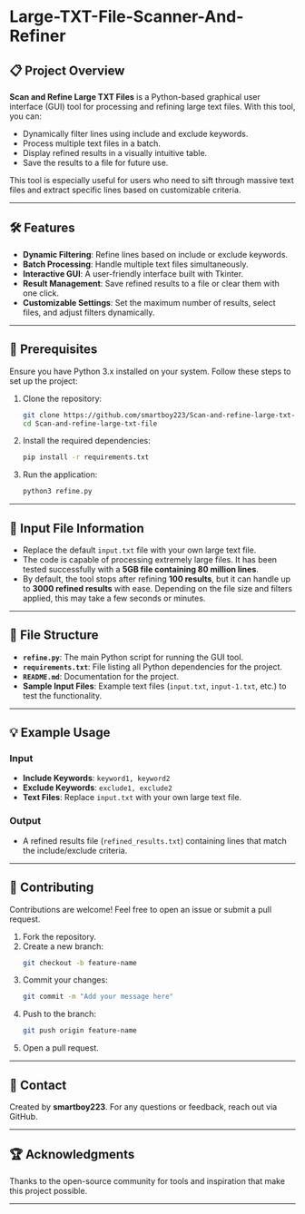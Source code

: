 
# Large-TXT-File-Scanner-And-Refiner

## 📋 Project Overview
**Scan and Refine Large TXT Files** is a Python-based graphical user interface (GUI) tool for processing and refining large text files. With this tool, you can:

- Dynamically filter lines using include and exclude keywords.
- Process multiple text files in a batch.
- Display refined results in a visually intuitive table.
- Save the results to a file for future use.

This tool is especially useful for users who need to sift through massive text files and extract specific lines based on customizable criteria.

---

## 🛠️ Features

- **Dynamic Filtering**: Refine lines based on include or exclude keywords.
- **Batch Processing**: Handle multiple text files simultaneously.
- **Interactive GUI**: A user-friendly interface built with Tkinter.
- **Result Management**: Save refined results to a file or clear them with one click.
- **Customizable Settings**: Set the maximum number of results, select files, and adjust filters dynamically.

---

## 📝 Prerequisites

Ensure you have Python 3.x installed on your system. Follow these steps to set up the project:

1. Clone the repository:
   ```bash
   git clone https://github.com/smartboy223/Scan-and-refine-large-txt-file.git
   cd Scan-and-refine-large-txt-file
   ```

2. Install the required dependencies:
   ```bash
   pip install -r requirements.txt
   ```

3. Run the application:
   ```bash
   python3 refine.py
   ```

---

## 📂 Input File Information

- Replace the default `input.txt` file with your own large text file.
- The code is capable of processing extremely large files. It has been tested successfully with a **5GB file containing 80 million lines**.
- By default, the tool stops after refining **100 results**, but it can handle up to **3000 refined results** with ease. Depending on the file size and filters applied, this may take a few seconds or minutes.

---

## 📂 File Structure

- **`refine.py`**: The main Python script for running the GUI tool.
- **`requirements.txt`**: File listing all Python dependencies for the project.
- **`README.md`**: Documentation for the project.
- **Sample Input Files**: Example text files (`input.txt`, `input-1.txt`, etc.) to test the functionality.

---

## 💡 Example Usage

### Input
- **Include Keywords**: `keyword1, keyword2`
- **Exclude Keywords**: `exclude1, exclude2`
- **Text Files**: Replace `input.txt` with your own large text file.

### Output
- A refined results file (`refined_results.txt`) containing lines that match the include/exclude criteria.

---

## 🤝 Contributing

Contributions are welcome! Feel free to open an issue or submit a pull request.

1. Fork the repository.
2. Create a new branch:
   ```bash
   git checkout -b feature-name
   ```
3. Commit your changes:
   ```bash
   git commit -m "Add your message here"
   ```
4. Push to the branch:
   ```bash
   git push origin feature-name
   ```
5. Open a pull request.

---

## 📧 Contact

Created by **smartboy223**. For any questions or feedback, reach out via GitHub.

---

## 🏆 Acknowledgments

Thanks to the open-source community for tools and inspiration that make this project possible.

---
